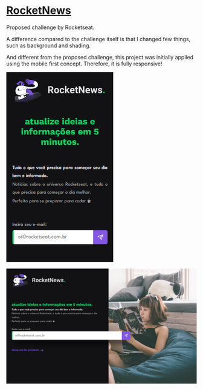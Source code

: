 # [RocketNews](https://liarleycodie.github.io/RocketNews/)

Proposed challenge by Rocketseat.

A difference compared to the challenge itself is that I changed few things, such as background and shading.

And different from the proposed challenge, this project was initially applied using the mobile first concept. Therefore, it is fully responsive!

![Mobile Preview](mobile_preview.png)

![Desktop Preview](desktop_preview.png)
